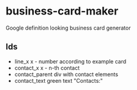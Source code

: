 # business-card-maker
Google definition looking business card generator

## Ids
- line_x            x - number according to example card
- contact_x         x - n-th contact
- contact_parent    div with contact elements
- contact_text      green text "Contacts:"